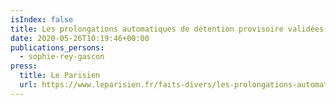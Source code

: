 ```yaml
---
isIndex: false
title: Les prolongations automatiques de détention provisoire validées par la Cour de cassation
date: 2020-05-26T10:19:46+00:00
publications_persons:
  - sophie-rey-gascon
press:
  title: Le Parisien
  url: https://www.leparisien.fr/faits-divers/les-prolongations-automatiques-de-detention-provisoire-validees-par-la-cour-de-cassation-26-05-2020-8324046.php
---
```

